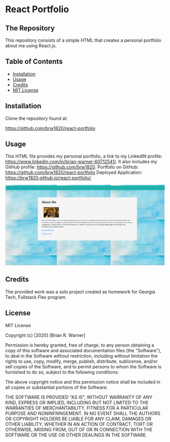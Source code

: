 # React Portfolio

## The Repository

This repository consists of a simple HTML that creates a personal portfolio about me using React.js.

## Table of Contents 

* [Installation](#installation)
* [Usage](#usage)
* [Credits](#credits)
* [MIT License](#mit_license)

## Installation

Clone the repository found at:

https://github.com/brw1820/react-portfolio

## Usage 

This HTML file provides my personal portfolio, a link to my LinkedIN profile: https://www.linkedin.com/in/brian-warner-60712541/.
It also includes my GitHub profile: https://github.com/brw1820.
Portfolio on GitHub: https://github.com/brw1820/react-portfolio
Deployed Application: https://brw1820.github.io/react-portfolio/

![EXAMPLE](./client/src/pages/Assets/portfolio1.PNG)
## Credits

The provided work was a solo project created as homework for Georgia Tech, Fullstack Flex program.

## License

MIT License

Copyright (c) [2020] [Brian R. Warner]

Permission is hereby granted, free of charge, to any person obtaining a copy
of this software and associated documentation files (the "Software"), to deal
in the Software without restriction, including without limitation the rights
to use, copy, modify, merge, publish, distribute, sublicense, and/or sell
copies of the Software, and to permit persons to whom the Software is
furnished to do so, subject to the following conditions:

The above copyright notice and this permission notice shall be included in all
copies or substantial portions of the Software.

THE SOFTWARE IS PROVIDED "AS IS", WITHOUT WARRANTY OF ANY KIND, EXPRESS OR
IMPLIED, INCLUDING BUT NOT LIMITED TO THE WARRANTIES OF MERCHANTABILITY,
FITNESS FOR A PARTICULAR PURPOSE AND NONINFRINGEMENT. IN NO EVENT SHALL THE
AUTHORS OR COPYRIGHT HOLDERS BE LIABLE FOR ANY CLAIM, DAMAGES OR OTHER
LIABILITY, WHETHER IN AN ACTION OF CONTRACT, TORT OR OTHERWISE, ARISING FROM,
OUT OF OR IN CONNECTION WITH THE SOFTWARE OR THE USE OR OTHER DEALINGS IN THE
SOFTWARE.